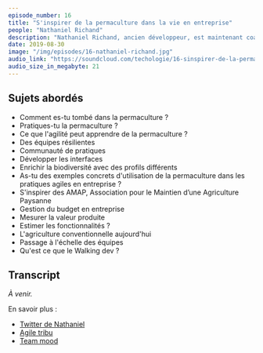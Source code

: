 ```yaml
---
episode_number: 16
title: "S'inspirer de la permaculture dans la vie en entreprise"
people: "Nathaniel Richand"
description: "Nathaniel Richand, ancien développeur, est maintenant coach agile. En voulant sortir de sa bulle, il découvre un peu par hasard la permaculture. Il nous raconte cette rencontre et comment il a assez vite fait le lien entre permaculture et pratiques agiles."
date: 2019-08-30
image: "/img/episodes/16-nathaniel-richand.jpg"
audio_link: "https://soundcloud.com/techologie/16-sinspirer-de-la-permaculture-avec-nathaniel-richand"
audio_size_in_megabyte: 21
---
```


## Sujets abordés

* Comment es-tu tombé dans la permaculture ?
* Pratiques-tu la permaculture ?
* Ce que l'agilité peut apprendre de la permaculture ?
* Des équipes résilientes
* Communauté de pratiques
* Développer les interfaces
* Enrichir la biodiversité avec des profils différents
* As-tu des exemples concrets d'utilisation de la permaculture dans les pratiques agiles en entreprise ?
* S'inspirer des AMAP, Association pour le Maintien d’une Agriculture Paysanne
* Gestion du budget en entreprise
* Mesurer la valeur produite
* Estimer les fonctionnalités ?
* L'agriculture conventionnelle aujourd'hui
* Passage à l'échelle des équipes
* Qu'est ce que le Walking dev ?

## Transcript

_À venir._

<div class="block">
En savoir plus :

* [Twitter de Nathaniel](https://twitter.com/nrichand)
* [Agile tribu](https://www.agiletribu.com/)
* [Team mood](https://www.teammood.com/fr/)

</div>
